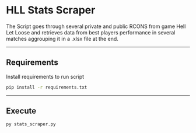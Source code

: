 # HLL Stats Scraper

The Script goes through several private and public RCONS from game Hell Let Loose
and retrieves data from best players performance in several matches aggrouping it 
in a .xlsx file at the end.

---

## Requirements

Install requirements to run script

```sh
pip install -r requirements.txt
```
---

## Execute

```sh
py stats_scraper.py
```

